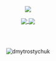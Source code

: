 <p align="center" href="https://github.com/anuraghazra/github-readme-stats">
<img align="center" src="https://github-readme-streak-stats.herokuapp.com/?user=dmytrostychuk&hide_rank=false&border_radius=10&line_height=28&hide_border=true&text_color=a3a3a3"/>
</p>

<p align="center">
  <a href="https://github.com/anuraghazra/github-readme-stats">
    <img align="center" src="https://github-readme-stats.vercel.app/api?username=dmytrostychuk&count_private=true&show_icons=true&include_all_commits=true&hide_border=true&hide_title=true&hide=stars" />
  </a>
  <a href="https://github.com/anuraghazra/github-readme-stats">
    <img align="center" src="https://github-readme-stats.vercel.app/api/top-langs/?username=dmytrostychuk&langs_count=3&hide_title=true&hide_border=true" />
  </a>
</p>
</br>

<br>

<p align="center"><img src="https://komarev.com/ghpvc/?username=MishaChernov&style=flat-square" alt="dmytrostychuk" /><br></p>
